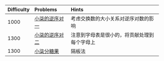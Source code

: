 | Difficulty | Problems                                                     | Hints                                        |
| :--------- | :----------------------------------------------------------- | :------------------------------------------- |
| 1000       | [小柒的逆序对一](https://ac.nowcoder.com/acm/contest/103151/B) | 考虑交换数的大小关系对逆序对数的影响         |
| 1300       | [小柒的逆序对二](https://ac.nowcoder.com/acm/contest/103151/C) | 注意到字母表是很小的，将贡献处理到每个字母上 |
| 1300       | [小柒分糖果](https://ac.nowcoder.com/acm/contest/103151/D)   | 隔板法                                       |

